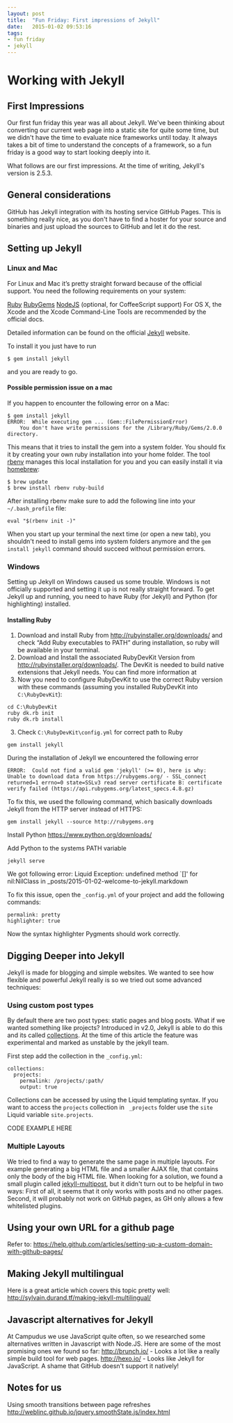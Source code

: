 ```yaml
---
layout: post
title:  "Fun Friday: First impressions of Jekyll"
date:   2015-01-02 09:53:16
tags:
- fun friday
- jekyll
---
```



# Working with Jekyll

## First Impressions

Our first fun friday this year was all about Jekyll. We've been thinking about converting our current web page into a static site for quite some time, but we didn't have the time to evaluate nice frameworks until today. It always takes a bit of time to understand the concepts of a framework, so a fun friday is a good way to start looking deeply into it.

What follows are our first impressions. At the time of writing, Jekyll's version is 2.5.3.

## General considerations

GitHub has Jekyll integration with its hosting service GitHub Pages. This is something really nice, as you don't have to find a hoster for your source and binaries and just upload the sources to GitHub and let it do the rest.

## Setting up Jekyll

### Linux and Mac

For Linux and Mac it’s pretty straight forward because of the official support. You need the following requirements on your system:

[Ruby](http://www.ruby-lang.org/en/downloads/)
[RubyGems](http://rubygems.org/pages/download)
[NodeJS](http://nodejs.org/) (optional, for CoffeeScript support)
For OS X, the Xcode and the Xcode Command-Line Tools are recommended by the official docs.

Detailed information can be found on the official [Jekyll](http://jekyllrb.com/docs/installation/) website.

To install it you just have to run

```
$ gem install jekyll
```

and you are ready to go.


#### Possible permission issue on a mac
If you happen to encounter the following error on a Mac:


```
$ gem install jekyll
ERROR:  While executing gem ... (Gem::FilePermissionError)
    You don't have write permissions for the /Library/Ruby/Gems/2.0.0 directory.
```

This means that it tries to install the gem into a system folder. You should fix it by creating your own ruby installation into your home folder. The tool [rbenv](https://github.com/sstephenson/rbenv) manages this local installation for you and you can easily install it via [homebrew](http://brew.sh/):

```
$ brew update
$ brew install rbenv ruby-build
```
After installing rbenv make sure to add the following line into your `~/.bash_profile` file:
```
eval "$(rbenv init -)"
```

When you start up your terminal the next time (or open a new tab), you shouldn't need to install gems into system folders anymore and the `gem install jekyll` command should succeed without permission errors.

### Windows

Setting up Jekyll on Windows caused us some trouble. Windows is not officially supported and setting it up is not really straight forward. To get Jekyll up and running, you need to have Ruby (for Jekyll) and Python (for highlighting) installed.

#### Installing Ruby

1. Download and install Ruby from http://rubyinstaller.org/downloads/ and check “Add Ruby executables to PATH” during installation, so ruby will be available in your terminal.
2. Download and Install the associated RubyDevKit Version from http://rubyinstaller.org/downloads/. The DevKit is needed to build native extensions that Jekyll needs. You can find more information at
3. Now you need to configure RubyDevKit to use the correct Ruby version with these commands (assuming you installed RubyDevKit into `C:\RubyDevKit`):
```
cd C:\RubyDevKit
ruby dk.rb init
ruby dk.rb install
```

3. Check `C:\RubyDevKit\config.yml` for correct path to Ruby

```
gem install jekyll
```


During the installation of Jekyll we encountered the following error

```
ERROR:  Could not find a valid gem 'jekyll' (>= 0), here is why: Unable to download data from https://rubygems.org/ - SSL_connect returned=1 errno=0 state=SSLv3 read server certificate B: certificate verify failed (https://api.rubygems.org/latest_specs.4.8.gz)
```

To fix this, we used the following command, which basically downloads Jekyll from the HTTP server instead of HTTPS:

```
gem install jekyll --source http://rubygems.org
```

Install Python https://www.python.org/downloads/

Add Python to the systems PATH variable

```
jekyll serve
```

We got following error:
 Liquid Exception: undefined method `[]' for nil:NilClass in _posts/2015-01-02-welcome-to-jekyll.markdown

To fix this issue, open the `_config.yml` of your project and add the following commands:
```
permalink: pretty
highlighter: true
```

Now the syntax highlighter Pygments should work correctly.

## Digging Deeper into Jekyll
Jekyll is made for blogging and simple websites. We wanted to see how flexible and powerful Jekyll really is so we tried out some advanced techniques:

### Using custom post types
By default there are two post types: static pages and blog posts. What if we wanted something like projects?
Introduced in v2.0, Jekyll is able to do this and its called [collections](http://jekyllrb.com/docs/collections/). At the time of this article the feature was experimental and marked as unstable by the jekyll team.


First step add the collection in the `_config.yml`:

```
collections:
  projects:
    permalink: /projects/:path/
    output: true
```

Collections can be accessed by using the Liquid templating syntax. If you want to access the `projects` collection in ` _projects` folder use the `site` Liquid variable `site.projects`.


CODE EXAMPLE HERE

### Multiple Layouts

We tried to find a way to generate the same page in multiple layouts. For example generating a big HTML file and a smaller AJAX file, that contains only the body of the big HTML file. When looking for a solution, we found a small plugin called [jekyll-multipost](), but it didn't turn out to be helpful in two ways: First of all, it seems that it only works with posts and no other pages. Second, it will probably not work on GitHub pages, as GH only allows a few whitelisted plugins.

## Using your own URL for a github page
Refer to: https://help.github.com/articles/setting-up-a-custom-domain-with-github-pages/

## Making Jekyll multilingual
Here is a great article which covers this topic pretty well:
http://sylvain.durand.tf/making-jekyll-multilingual/

## Javascript alternatives for Jekyll
At Campudus we use JavaScript quite often, so we researched some alternatives written in Javascript with Node.JS. Here are some of the most promising ones we found so far:
http://brunch.io/ - Looks a lot like a really simple build tool for web pages.
http://hexo.io/ - Looks like Jekyll for JavaScript. A shame that GitHub doesn't support it natively!


## Notes for us
Using smooth transitions between page refreshes http://weblinc.github.io/jquery.smoothState.js/index.html
